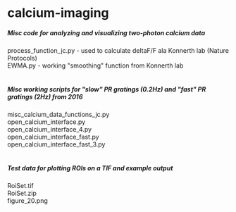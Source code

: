 # calcium-imaging
##### Misc code for analyzing and visualizing two-photon calcium data

process_function_jc.py	- used to calculate deltaF/F ala Konnerth lab (Nature Protocols)<br />
EWMA.py	- working "smoothing" function from Konnerth lab<br />
<br />
##### Misc working scripts for "slow" PR gratings (0.2Hz) and "fast" PR gratings (2Hz) from 2016
misc_calcium_data_functions_jc.py<br />
open_calcium_interface.py<br />
open_calcium_interface_4.py<br />
open_calcium_interface_fast.py<br />
open_calcium_interface_fast_3.py<br />
<br />
##### Test data for plotting ROIs on a TIF and example output
RoiSet.tif<br />
RoiSet.zip<br />
figure_20.png<br />


